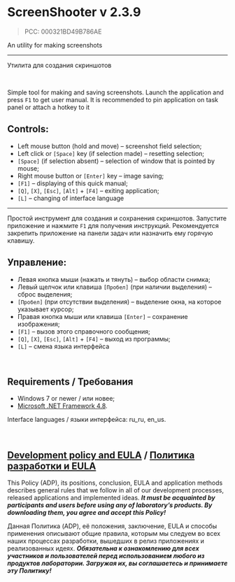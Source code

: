 # ScreenShooter v 2.3.9
> PCC: 000321BD49B786AE


An utility for making screenshots

---

Утилита для создания скриншотов

&nbsp;



Simple tool for making and saving screenshots. Launch the application and press `F1` to get user manual.
It is recommended to pin application on task panel or attach a hotkey to it

## Controls:

- Left mouse button (hold and move) – screenshot field selection;
- Left click or `[Space]` key (if selection made) – resetting selection;
- `[Space]` (if selection absent) – selection of window that is pointed by mouse;
- Right mouse button or `[Enter]` key – image saving;
- `[F1]` – displaying of this quick manual;
- `[Q]`, `[X]`, `[Esc]`, `[Alt]` + `[F4]` – exiting application;
- `[L]` – changing of interface language

---

Простой инструмент для создания и сохранения скриншотов. Запустите приложение и нажмите `F1` для получения инструкций.
Рекомендуется закрепить приложение на панели задач или назначить ему горячую клавишу.

## Управление:

- Левая кнопка мыши (нажать и тянуть) – выбор области снимка;
- Левый щелчок или клавиша `[Пробел]` (при наличии выделения) – сброс выделения;
- `[Пробел]` (при отсутствии выделения) – выделение окна, на которое указывает курсор;
- Правая кнопка мыши или клавиша `[Enter]` – сохранение изображения;
- `[F1]` – вызов этого справочного сообщения;
- `[Q]`, `[X]`, `[Esc]`, `[Alt]` + `[F4]` – выход из программы;
- `[L]` – смена языка интерфейса

&nbsp;



## Requirements / Требования

- Windows 7 or newer / или новее;
- [Microsoft .NET Framework 4.8](https://go.microsoft.com/fwlink/?linkid=2088631).

Interface languages / языки интерфейса: ru_ru, en_us.

&nbsp;



## [Development policy and EULA](https://adslbarxatov.github.io/ADP) / [Политика разработки и EULA](https://adslbarxatov.github.io/ADP/ru)

This Policy (ADP), its positions, conclusion, EULA and application methods
describes general rules that we follow in all of our development processes, released applications and implemented ideas.
***It must be acquainted by participants and users before using any of laboratory’s products.
By downloading them, you agree and accept this Policy!***

Данная Политика (ADP), её положения, заключение, EULA и способы применения
описывают общие правила, которым мы следуем во всех наших процессах разработки, вышедших в релиз приложениях
и реализованных идеях.
***Обязательна к ознакомлению для всех участников и пользователей перед использованием любого из продуктов лаборатории.
Загружая их, вы соглашаетесь и принимаете эту Политику!***
